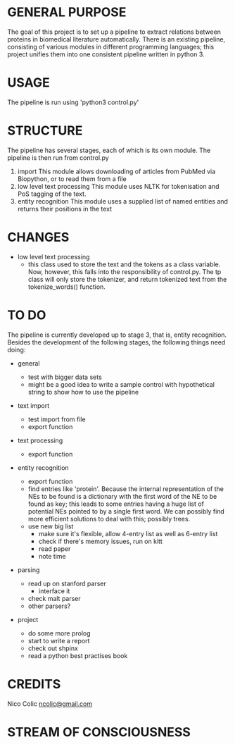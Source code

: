 GENERAL PURPOSE
===============
The goal of this project is to set up a pipeline to extract relations between proteins in biomedical literature automatically. There is an existing pipeline, consisting of various modules in different programming languages; this project unifies them into one consistent pipeline written in python 3.

USAGE
=====
The pipeline is run using 'python3 control.py'


STRUCTURE
=========
The pipeline has several stages, each of which is its own module. The pipeline is then run from control.py

1. import
	This module allows downloading of articles from PubMed via Biopython, or to read them from a file
2. low level text processing
	This module uses NLTK for tokenisation and PoS tagging of the text.
3. entity recognition
	This module uses a supplied list of named entities and returns their positions in the text

CHANGES
=======
* low level text processing
	* this class used to store the text and the tokens as a class variable. Now, however, this falls into the responsibility of control.py. The tp class will only store the tokenizer, and return tokenized text from the tokenize_words() function.


TO DO
=====
The pipeline is currently developed up to stage 3, that is, entity recognition. Besides the development of the following stages, the following things need doing:

* general
	* test with bigger data sets
	* might be a good idea to write a sample control with hypothetical string to show how to use the pipeline
	
* text import
	* test import from file
	* export function
	
* text processing
	* export function
	
* entity recognition
	* export function
	* find entries like 'protein'. Because the internal representation of the NEs to be found is a dictionary with the first word of the NE to be found as key; this leads to some entries having a huge list of potential NEs pointed to by a single first word. We can possibly find more efficient solutions to deal with this; possibly trees.
	* use new big list
		* make sure it's flexible, allow 4-entry list as well as 6-entry list
		* check if there's memory issues, run on kitt
		* read paper
		* note time
	
* parsing
	* read up on stanford parser
		* interface it
	* check malt parser
	* other parsers?
	
* project
	* do some more prolog
	* start to write a report
	* check out shpinx
	* read a python best practises book

CREDITS
=======
Nico Colic
ncolic@gmail.com

STREAM OF CONSCIOUSNESS
=======================
